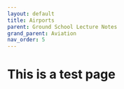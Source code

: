 ```yaml
---
layout: default
title: Airports
parent: Ground School Lecture Notes
grand_parent: Aviation
nav_order: 5
---
```


# This is a test page
